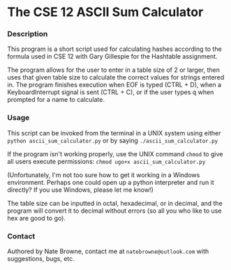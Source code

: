 # The CSE 12 ASCII Sum Calculator

### Description

This program is a short script used for calculating hashes according to the
formula used in CSE 12 with Gary Gillespie for the Hashtable assignment.

The program allows for the user to enter in a table size of 2 or larger, then
uses that given table size to calculate the correct values for strings entered
in. The program finishes execution when EOF is typed (CTRL + D), when a
KeyboardInterrupt signal is sent (CTRL + C), or if the user types q when
prompted for a name to calculate.

### Usage

This script can be invoked from the terminal in a UNIX system using either `python
ascii_sum_calculator.py` or by saying `./ascii_sum_calculator.py`

If the program isn't working properly, use the UNIX command `chmod` to give all
users execute permissions: `chmod ugo+x ascii_sum_calculator.py`

(Unfortunately, I'm not too sure how to get it working in a Windows environment.
Perhaps one could open up a python interpreter and run it directly? If you use
Windows, please let me know!)

The table size can be inputted in octal, hexadecimal, or in decimal,
and the program will convert it to decimal without errors (so all you who like
to use hex are good to go).

### Contact

Authored by Nate Browne, contact me at `natebrowne@outlook.com` with suggestions,
bugs, etc.

